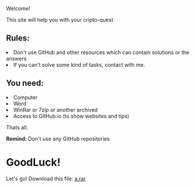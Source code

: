 <p>Welcome!</p>
<p>This site will help you with your cripto-quest</p>
<h2>Rules:</h2>
<li>Don't use GitHub and other resources which can contain solutions or the answers</li>
<li>If you can't solve some kind of tasks, contact with me.</li>
<h2>You need:</h2>
<li>Computer</li>
<li>Word</li>
<li>WinRar or 7zip or another archived</li>
<li>Access to GitHub.io (to show websites and tips)</li>
<p>Thats all.<p>
<p><b>Remind:</b> Don't use any GitHub repositories</p>
<h1>GoodLuck!</h1>
<p>Let's go! Download this file: <a href="https://github.com/vlalog-org/crypto">a.rar</a>
